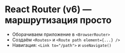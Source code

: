 # React Router (v6) — маршрутизация просто

- Оборачиваем приложение в `<BrowserRouter>`
- Создаём `<Routes>` и `<Route path element={...} />`
- Навигация: `<Link to="/path">` и `useNavigate()`

